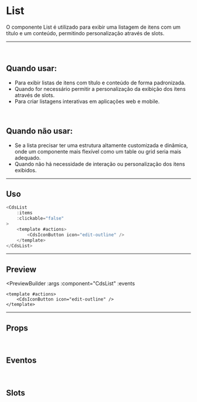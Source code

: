 # List

O componente List é utilizado para exibir uma listagem de itens com um título e um conteúdo, permitindo personalização através de slots.

---
<br>

## Quando usar:
- Para exibir listas de itens com título e conteúdo de forma padronizada.
- Quando for necessário permitir a personalização da exibição dos itens através de slots.
- Para criar listagens interativas em aplicações web e mobile.

<br>

## Quando não usar:
- Se a lista precisar ter uma estrutura altamente customizada e dinâmica, onde um componente mais flexível como um table ou grid seria mais adequado.
- Quando não há necessidade de interação ou personalização dos itens exibidos.

---

## Uso

```js
<CdsList
	:items
	:clickable="false"
>
	<template #actions>
		<CdsIconButton icon="edit-outline" />
	</template>
</CdsList>
```

---

## Preview

<PreviewBuilder
	:args
	:component="CdsList"
	:events
>
	<template #actions>
		<CdsIconButton icon="edit-outline" />
	</template>
</PreviewBuilder>

---

## Props

<APITable
	name="CdsList"
	section="props"
/>
<br>

## Eventos

<APITable
	name="CdsList"
	section="events"
/>
<br>

## Slots

<APITable
	name="CdsList"
	section="slots"
/>


<script setup>
import { ref } from 'vue';
import CdsList from '@/components/List.vue';
import CdsIconButton from '@/components/IconButton.vue';

const events = [
	'click'
];

const items = ref([
	{
		title: 'Goku o maior de todos os tempos',
		content: 'Todo mundo sabe que ele é o mais forte do mundo (não é atoa o filme 2)'
	},
	{
		title: 'Invejosos dirão que é o Gohan',
		content: 'Mas também todo mundo sabe que ele é um banana depois da saga do Cell'
	},
	{
		title: 'Todo mundo gosta do Vegeta',
		content: 'Claro que sim, não tem como não gostar'
	},
]);

const args = ref({
	items,
	clickable: false,
});
</script>
